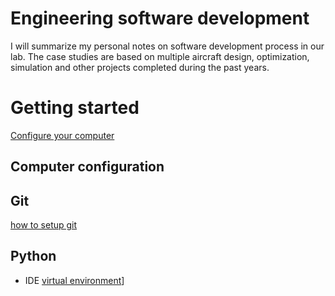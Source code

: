 # Engineering software development

I will summarize my personal notes on software development process in 
our lab. The case studies are based on multiple aircraft design, 
optimization, simulation and other projects completed during the 
past years.

# Getting started

[Configure your computer](https://maximtyan.github.io/dev/pc-config)

## Computer configuration


## Git

[how to setup git](https://maximtyan.github.io/dev/git_setup)


## Python

- IDE
[virtual environment](https://maximtyan.github.io/dev/venv)]
